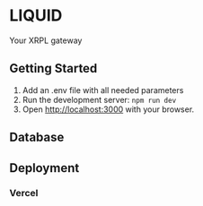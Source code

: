 # LIQUID
Your XRPL gateway

## Getting Started

1. Add an .env file with all needed parameters
2. Run the development server: `npm run dev`
3. Open [http://localhost:3000](http://localhost:3000) with your browser.

## Database

## Deployment

### Vercel

